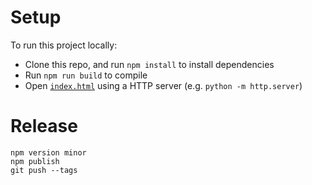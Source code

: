 # Setup

To run this project locally:

- Clone this repo, and run `npm install` to install dependencies
- Run `npm run build` to compile
- Open [`index.html`](index.html) using a HTTP server (e.g. `python -m http.server`)

# Release

```shell
npm version minor
npm publish
git push --tags
```
